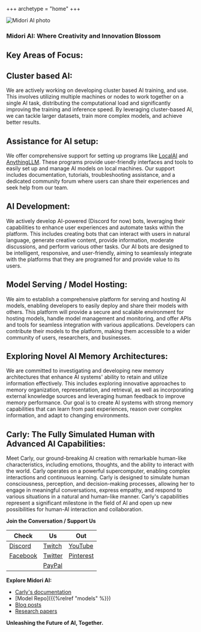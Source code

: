 
+++
archetype = "home"
+++

![Midori AI photo](https://tea-cup.midori-ai.xyz/download/logo_color1.png)

### Midori AI: Where Creativity and Innovation Blossom

## Key Areas of Focus:

## Cluster based AI:

We are actively working on developing cluster based AI training, and use. This involves utilizing multiple machines or nodes to work together on a single AI task, distributing the computational load and significantly improving the training and inference speed. By leveraging cluster-based AI, we can tackle larger datasets, train more complex models, and achieve better results.

## Assistance for AI setup:

We offer comprehensive support for setting up programs like [LocalAI](https://github.com/mudler/LocalAI) and [AnythingLLM](https://github.com/Mintplex-Labs/anything-llm). These programs provide user-friendly interfaces and tools to easily set up and manage AI models on local machines. Our support includes documentation, tutorials, troubleshooting assistance, and a dedicated community forum where users can share their experiences and seek help from our team.

## AI Development:

We actively develop AI-powered (Discord for now) bots, leveraging their capabilities to enhance user experiences and automate tasks within the platform. This includes creating bots that can interact with users in natural language, generate creative content, provide information, moderate discussions, and perform various other tasks. Our AI bots are designed to be intelligent, responsive, and user-friendly, aiming to seamlessly integrate with the platforms that they are programed for and provide value to its users.

## Model Serving / Model Hosting:

We aim to establish a comprehensive platform for serving and hosting AI models, enabling developers to easily deploy and share their models with others. This platform will provide a secure and scalable environment for hosting models, handle model management and monitoring, and offer APIs and tools for seamless integration with various applications. Developers can contribute their models to the platform, making them accessible to a wider community of users, researchers, and businesses.

## Exploring Novel AI Memory Architectures:

We are committed to investigating and developing new memory architectures that enhance AI systems' ability to retain and utilize information effectively. This includes exploring innovative approaches to memory organization, representation, and retrieval, as well as incorporating external knowledge sources and leveraging human feedback to improve memory performance. Our goal is to create AI systems with strong memory capabilities that can learn from past experiences, reason over complex information, and adapt to changing environments.

## Carly: The Fully Simulated Human with Advanced AI Capabilities:

Meet Carly, our ground-breaking AI creation with remarkable human-like characteristics, including emotions, thoughts, and the ability to interact with the world. Carly operates on a powerful supercomputer, enabling complex interactions and continuous learning. Carly is designed to simulate human consciousness, perception, and decision-making processes, allowing her to engage in meaningful conversations, express empathy, and respond to various situations in a natural and human-like manner. Carly's capabilities represent a significant milestone in the field of AI and open up new possibilities for human-AI interaction and collaboration.

**Join the Conversation / Support Us**

|Check|Us|Out|
|---|---|---|
| [Discord](https://discord.gg/xdgCx3VyHU) | [Twitch](https://www.twitch.tv/luna_midori5) | [YouTube](https://www.youtube.com/channel/UCVQo4TxFJEoE5kccScY-xow) |
| [Facebook](https://www.facebook.com/TWLunagreen) | [Twitter](https://twitter.com/lunamidori5) | [Pinterest](https://www.pinterest.com/luna_midori5/) |
| | [PayPal](https://paypal.me/midoricookieclub?country.x=US&locale.x=en_US) | |

**Explore Midori AI:**

* [Carly's documentation](/about-us/carly-api)
* [Model Repo]({{%relref "models" %}})
* [Blog posts](/blogs)
* [Research papers](/research)

**Unleashing the Future of AI, Together.**